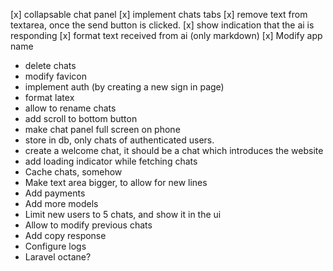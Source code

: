 [x] collapsable chat panel
[x] implement chats tabs
[x] remove text from textarea, once the send button is clicked.
[x] show indication that the ai is responding
[x] format text received from ai (only markdown)
[x] Modify app name
- delete chats
- modify favicon
- implement auth (by creating a new sign in page)
- format latex
- allow to rename chats
- add scroll to bottom button
- make chat panel full screen on phone
- store in db, only chats of authenticated users.
- create a welcome chat, it should be a chat which introduces the website
- add loading indicator while fetching chats
- Cache chats, somehow
- Make text area bigger, to allow for new lines
- Add payments
- Add more models
- Limit new users to 5 chats, and show it in the ui
- Allow to modify previous chats
- Add copy response
- Configure logs
- Laravel octane?